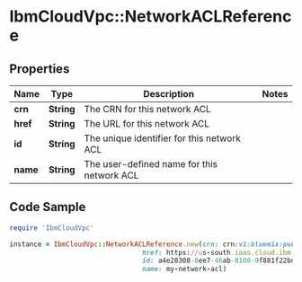 # IbmCloudVpc::NetworkACLReference

## Properties

Name | Type | Description | Notes
------------ | ------------- | ------------- | -------------
**crn** | **String** | The CRN for this network ACL | 
**href** | **String** | The URL for this network ACL | 
**id** | **String** | The unique identifier for this network ACL | 
**name** | **String** | The user-defined name for this network ACL | 

## Code Sample

```ruby
require 'IbmCloudVpc'

instance = IbmCloudVpc::NetworkACLReference.new(crn: crn:v1:bluemix:public:is:us-south:a/123456::network-acl:a4e28308-8ee7-46ab-8108-9f881f22bdbf,
                                 href: https://us-south.iaas.cloud.ibm.com/v1/network_acls/a4e28308-8ee7-46ab-8108-9f881f22bdbf,
                                 id: a4e28308-8ee7-46ab-8108-9f881f22bdbf,
                                 name: my-network-acl)
```


